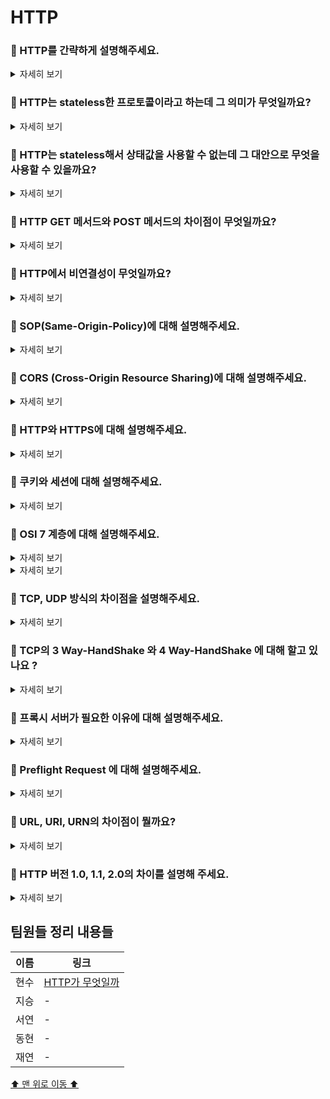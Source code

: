 # HTTP

### 🤔 HTTP를 간략하게 설명해주세요.

<details>
<summary>자세히 보기</summary>

> HTTP는 Hyper Text Transfer Protocol의 약자로, 서버/클라이언트 간 웹페이지 같은 자원을 주고받을 때 쓰는 통신 규약으로, WWW상에서 웹페이지나 이미지 같은 정보를 요청과 응답에 의해 주고받는 프로토콜입니다.

웹 브라우저 주소란에 URL을 입력했을 때 어떻게 웹 페이지가 보여질까요? 웹 브라우저는 웹 브라우저 주소 입력란에 지정된 URL에 의지해서 웹 서버로부터 리소스라고 불리는 파일등의 정보를 얻고 있는 것 입니다.

이 때, 서버에 의뢰를 하는 웹 브라우저는 클라이언트, 요청을 보내는 곳은 웹 서버라고 합니다.

</details>

### 🤔 HTTP는 stateless한 프로토콜이라고 하는데 그 의미가 무엇일까요?

<details>
<summary>자세히 보기</summary>

> HTTP는 상태를 유지하지 않는 스테이트리스(stateless) 프로토콜입니다. 응답과 요청을 주고 받는 동안에 상태를 관리하지 않습니다.

클라이언트: 전에 뭘 보냈었지? 서버: 전에 뭘 보냈었지?

그래서 HTTP에서 요청을 보낼 때 마다 새로운 응답이 생성됩니다. 과거의 데이터를 전혀 가지고 있지 않습니다. HTTP는 많은 데이터를 매우 빠르고 확실하게 처리하는 범위성(scalability)를 확보하기 위해서 이와 같이 간단하게 설계되어 있습니다.

</details>

### 🤔 HTTP는 stateless해서 상태값을 사용할 수 없는데 그 대안으로 무엇을 사용할 수 있을까요?

<details>
<summary>자세히 보기</summary>

HTTP 스테이트리스의 단점을 보완하기 위해서 쿠키(cookie) 시스템이 도입되었습니다. 쿠키는 서버에서 응답으로 보내진 Set-Cookie라는 헤더 필드에 의해 쿠키를 클라이언트에 보존하게 됩니다. 다음 번에 클라이언트가 같은 서버로 요청을 보내면 자동적으로 쿠키를 싣어서 송신합니다. 이렇게 서버는 클라이언트가 자동적으로 같이 보낸 쿠키를 통해서 상태를 관리하고 체크해서 그에 맞는 응답을 보내줄 수 있습니다.

</details>

### 🤔 HTTP GET 메서드와 POST 메서드의 차이점이 무엇일까요?

<details>
<summary>자세히 보기</summary>

#### GET

- GET은 불필요한 요청을 제한하기 위해 요청이 캐시될 수 있습니다.
- 파라미터에 내용이 노출되기 때문에 민감한 데이터를 다룰 때 GET 요청을 사용해서는 안 됩니다.
- GET 요청은 브라우저 기록에 남습니다.
- GET 요청을 북마크에 추가할 수 있습니다.
- GET 요청에는 데이터 길이에 대한 제한이 있습니다.
- Get 요청은 성공시, 200(Ok) HTTP 응답 코드를 XML, JSON뿐만 아니라 여러 데이터(html, txt등..), 여러 형식의 데이터와 함께 반환합니다.
- GET 요청은 **idempotent**합니다.

#### POST

- POST 요청은 캐시되지 않습니다.
- POST 요청은 브라우저 기록에 남아 있지 않습니다.
- POST 요청을 북마크에 추가할 수 없습니다.
- POST 요청에는 데이터 길이에 대한 제한이 없습니다.
- Post 요청 중 자원 생성은 201(Created) HTTP 응답 코드를 반환합니다.
- Post 요청은 **idempotent**하지 않습니다.

|                       | GET         | POST         |
| --------------------- | ----------- | ------------ |
| 캐시                  | ⭕️         | ❌           |
| 브라우저 기록         | ⭕️         | ❌           |
| 북마크 추가           | ⭕️         | ❌           |
| 데이터 길이 제한      | ⭕️         | ❌           |
| HTTP 응답 코드        | 200(Ok)     | 201(Created) |
| 언제 주로 사용하는가? | 리소스 요청 | 리소스 생성  |
| 리소스 전달 방식      | 쿼리스트링  | HTTP Body    |
| idempotent            | ⭕️         | ❌           |

**idempotent = `연산을 여러 번 적용하더라도 결과가 달라지지 않는 성질`**

`GET` 방식은 당연히 DB에서 데이터를 읽어오는데에 사용하기 때문에 연산의 결과가 똑같습니다.

`POST` 메서드는 DB에 리소스 생성, 또는 변경시킬 때 사용되기 때문에 연산의 결과가 달라집니다.

이처럼 `POST` 는 생성, 수정, 삭제에 사용할 수 있지만, 생성에는 **`POST`**, 수정은 **`PUT`** 또는 **`PATCH`**, 삭제는 **`DELETE`** 가 더 용도에 맞는 메소드라고 할 수 있습니다.

</details>

### 🤔 HTTP에서 비연결성이 무엇일까요?

<details>
<summary>자세히 보기</summary>

HTTP가 TCP의 3-way handshake통해 **세션을 열고, 1번의 세션 안에서 클라이언트는 서버로 요청을 보내고 서버로 응답을 받으면 세션이 끊어지는 단점**이 있습니다.

이런 단점을 극복하기 위해서 **HTTP1.1에서 Keep-Alive기능**을 제공하여 한 번에 여러 요청-응답이 가능해졌다.

</details>

### 🤔 SOP(Same-Origin-Policy)에 대해 설명해주세요.

<details>
<summary>자세히 보기</summary>

다른 도메인으로부터 리소스가 요청될 경우 해당 리소스는 cross-origin HTTP 요청에 의해 요청됩니다. 하지만 대부분의 브라우저들은 보안 상의 이유로 스크립트에서의 cross-origin HTTP 요청을 제한합니다. 이것을 Same-Origin-Policy, 동일 출처 정책이라고 합니다.

SOP는 어떤 출처에서 불러온 문서나 스크립트가 다른 출처에서 가져온 리소스와 상호작용하는 것을 제한하는 중요한 보안 방식으로, 잠재적으로 해로울 수 있는 문서를 분리함으로써 공격받을 수 있는 경로를 줄여 줍니다.

요청을 보내기 위해서는 요청을 보내고자 하는 대상과 프로토콜도 같아야 하고, (명시한 경우) 포트, 호스트도 같아야 함을 의미합니다.(이 때, 서브 도메인 네임은 상관없다.) 다만 태그를 사용한 embedding 방식은 가능합니다.

</details>

### 🤔 CORS (Cross-Origin Resource Sharing)에 대해 설명해주세요.

<details>
<summary>자세히 보기</summary>

CORS는 cross-origin HTTP 요청이 제한되는 문제(SOP)를 해결하기 위한 것으로, '타 도메인 간에 자원을 공유할 수 있게 해주는 것'입니다.

Cross-Origin Resource Sharing 표준은 웹 브라우저가 사용하는 정보를 읽을 수 있도록 허가된 출처 집합을 서버에게 알려주도록 허용하는 특정 HTTP 헤더를 추가함으로써 동작한다.

특정 헤더 : Access-Control-Allow-Origin 응답 헤더 : 서버 → 클라이언트

</details>

### 🤔 HTTP와 HTTPS에 대해 설명해주세요.

<details>
<summary>자세히 보기</summary>

HTTP는 웹 상에서 클라이언트와 서버 간에 요청/응답(request/response)으로 정보를 주고 받을 수 있는 프로토콜이며 TCP와 UDP를 사용하며, 80번 포트를 사용합니다. 비연결, 무상태를 특징으로 합니다.

HTTPS는 웹 통신 프로토콜인 HTTP의 보안이 강화된 버전의 프로토콜이며 기본 TCP/IP 포트로 443번 포트를 사용합니다. 소켓 통신에서 일반 텍스트를 이용하는 대신에, 웹 상에서 정보를 암호화하는 SSL이나 TLS 프로토콜을 통해 세션 데이터를 암호화하며 데이터의 적절한 보호를 보장합니다.

HTTP는 평문 통신이므로 도청이 가능하며(TCP/IP), 통신 상대를 확인하지 않아 위장이 가능하며, 완전성(정보의 정확성)을 증명할 수 없어 변조가 가능합니다.

이러한 문제점들을 보완한 방식이 HTTP 통신 소켓 부분을 SSL 이나 TLS 프로토콜로 대체한 HTTPS입니다. HTTP는 TCP와 직접 통신 했지만, HTTPS에서 HTTP는 SSL과 통신하고 SSL이 TCP와 통신하게 됩니다. SSL을 사용한 HTTPS는 암호화와 증명서, 안전성 보호를 이용할 수 있게 됩니다.

</details>

### 🤔 쿠키와 세션에 대해 설명해주세요.

<details>
<summary>자세히 보기</summary>

쿠키는 클라이언트 로컬에 저장되는 키와 값이 들어있는 파일이며, 클라이언트의 상태 정보를 브라우저에 저장하여 참조할 수 있게 해줍니다.

세션은 웹 브라우저를 통해 서버에 접속한 이후부터 브라우저를 종료할 때까지 유지되는 상태입니다.

HTTP 프로토콜은 모든 요청 간 의존관계가 없습니다. 즉, 현재 접속한 사용자가 이전에 접속했던 사용자와 같은 사용자인지 아닌지 알 수 있는 방법이 없습니다.

계속해서 연결을 유지하지 않기 때문에 리소스 낭비가 줄어드는 것이 큰 장점이지만, 통신할 때마다 새로 연결하기 때문에 클라이언트는 매 요청마다 인증을 해야 한다는 것이 단점입니다.

이전 요청과 현재 요청이 같은 사용자의 요청인지 알기 위해서는 상태를 유지해야 하는데, 이 때 필요한 기술이 쿠키와 세션입니다.

차이점은, 쿠키는 클라이언트에 세션은 서버에 저장됩니다. 쿠키는 보안에 취약하나 세션은 비교적 좋습니다. 쿠키는 브라우저 종료 시 남아있지만 세션은 만료 시간에 상관없이 브라우저 종료 시 삭제됩니다. 쿠키는 클라이언트에 저장되어 있어 속도가 빠르지만 세션은 서버에 저장되어 쿠키보다 느립니다.

</details>

### 🤔 OSI 7 계층에 대해 설명해주세요.

<details>
<summary>자세히 보기</summary>

OSI 모델은 국제표준화기구(ISO)에서 개발한 모델로, 컴퓨터 네트워크 프로토콜 디자인과 통신을 계층으로 나누어 설명한 것입니다.

OSI 7 계층은 패킷 기반 통신으로서 각 계층의 순서와 담당하는 기술과 방식에 따라 데이터를 종단 to 종단으로 전달하며 우리가 평소에 사용하는 LTE, 5G을 이 모델로 설명할 수 있습니다.

1 계층인 물리계층은 전기, 물리 신호에 따른 계층이며 단순한 전기적 신호 전달 역할을 합니다. 단위는 Bit를 쓰며 전선, 광케이블, 무선 전파 등이 여기에 해당합니다.

2 계층인 데이터 링크 계층은 1 계층의 물리적 링크인 MAC 주소를 참조해 장비 간 데이터 전송합니다. 전송하는 데이터(비트 모음)의 헤더에 목적지 주소를 붙이며 꼬리 부분에는 오류 검출을 위한 부분이 붙습니다. 이러한 데이터 구성을 프레임(frame)이라고 합니다. 그래서 물리 계층에서 발생할 수 있는 오류를 찾고 수정하는데 필요한 기능/절차들을 제공합니다. L2 스위치 장비, 브릿지, 이더넷, ARP 등의 프로토콜/기술들이 여기에 포함됩니다.

3 계층인 네트워크 계층은 데이터가 담긴 패킷의 경로를 설정하는 계층입니다. IP 주소를 할당하는 논리 주소 기능, IP 주소 기반을 네트워크 구분하는 라우팅 기능, 최적 경로 설정 기능이 있으며 IP, ICMP 등의 프로토콜/기술들이 포함됩니다.

4 계층인 전송 계층은 각 종단 간 데이터 전송의 전반적 조율을 담당합니다.

여기선, 세그먼트(쪼개진 데이터 유닛)를 포트 번호로 구분하여 각 응용 계층이 나눠 받도록 하는 분할 작업, 서로 다른 장비 간 각기 다른 대역폭 속도 맞추는 흐름 제어 작업, 수신 못한 세그먼트만을 재송신하는 오류제어 작업, 데이터 수신 유/무 확인을 하는 연결형 작업, 데이터 수신 유/무 확인을 안 하는 비연결형 작업의 기능이 있습니다. TCP, UDP 등의 프로토콜/기술이 포함됩니다.

5 계층인 세션 계층은 데이터가 서로 만나는 환경 조성 단계이며 인증에 따른 권한 부여를 합니다. TLS, SSH 등의 프로토콜/기술이 포함됩니다.

6 계층인 표현 계층은 데이터를 빠르고 안전하게 전송하기 위해 데이터 압축, 암호화/복호화 단계입니다. SSL, JPEG, MPEG 등의 프로토콜/기술이 포함됩니다.

7 계층인 응용 계층은 도착 데이터를 브라우저나 메일, 메신저 같은 수단으로 최종 사용자가 확인하는 단계로 HTTP, HTTPS, SNMP, FTP, POP3 같은 프로토콜이 포함됩니다.

</details>

<details>
<summary>자세히 보기</summary>

쿠키는 클라이언트 로컬에 저장되는 키와 값이 들어있는 파일이며, 클라이언트의 상태 정보를 브라우저에 저장하여 참조할 수 있게 해줍니다.

세션은 웹 브라우저를 통해 서버에 접속한 이후부터 브라우저를 종료할 때까지 유지되는 상태입니다.

HTTP 프로토콜은 모든 요청 간 의존관계가 없습니다. 즉, 현재 접속한 사용자가 이전에 접속했던 사용자와 같은 사용자인지 아닌지 알 수 있는 방법이 없습니다.

계속해서 연결을 유지하지 않기 때문에 리소스 낭비가 줄어드는 것이 큰 장점이지만, 통신할 때마다 새로 연결하기 때문에 클라이언트는 매 요청마다 인증을 해야 한다는 것이 단점입니다.

이전 요청과 현재 요청이 같은 사용자의 요청인지 알기 위해서는 상태를 유지해야 하는데, 이 때 필요한 기술이 쿠키와 세션입니다.

차이점은, 쿠키는 클라이언트에 세션은 서버에 저장됩니다. 쿠키는 보안에 취약하나 세션은 비교적 좋습니다. 쿠키는 브라우저 종료 시 남아있지만 세션은 만료 시간에 상관없이 브라우저 종료 시 삭제됩니다. 쿠키는 클라이언트에 저장되어 있어 속도가 빠르지만 세션은 서버에 저장되어 쿠키보다 느립니다.

</details>

### 🤔 TCP, UDP 방식의 차이점을 설명해주세요.

<details>
<summary>자세히 보기</summary>

1. TCP와 UDP는 둘다 전송 계층에서 데이터를 보내기 위해 사용하는 프로토콜 입니다.
2. TCP는 연결형 서비스로 가상 회선 방식을 제공하고, 높은 신뢰성을 보장하고 흐름 제어 및 혼잡 제어 기능을 제공합니다.
3. UDP는 비연결형 서비스로 데이터그램 방식을 제공하고, 패킷에 순서 부여나 재조립등의 기능을 처리하지 않기 때문에 연속성이 중요한 서비스에 사용됩니다.

</details>

### 🤔 TCP의 3 Way-HandShake 와 4 Way-HandShake 에 대해 할고 있나요 ?

<details>
<summary>자세히 보기</summary>

**3 Way-HandShake**

TCP는 연결형 서비스 자원 프로토콜로써, 호스트 간 신뢰성 있는 전달과 흐름 제어를 가능하게 합니다.

이런 TCP는 장치들 사이에 논리적 접속 성립(establish)을 위해 3-way Handshake를 사용합니다.

3-way Handshake TCP/IP 프로토콜을 이용한 통신을 하는 응용 프로그램(브라우저)이 데이터를 전송하기 전, 먼저 정확한 전송을 보장하기 위해 사전에 세션을 수립하는 과정입니다. 즉, 양쪽 모두 데이터 전송 준비가 되었다는 것을 보장하고, 실제로 데이터 전달하기 전 한쪽이 다른 쪽의 준비 상태를 알 수 있도록 합니다.

순서는 SYN -> SYN / ACK -> ACK이며 상태가 Established가 되면 TCP Connection이라는 가상 통신 회선이 구성됩니다.

풀어서 이야기하면, A클라이언트가 B서버에 접속 요청을 하기 위해서 먼저, B에 SYN 패킷을 보내고 응답을 기다립니다. B는 SYN 요청을 받고 요청 수락한다는 ACK와 SYN flag 설정된 패킷을 발송하고 응답을 기다립니다. A는 B에게 다시 ACK를 보내고 B의 상태가 Established 되어 연결이 이뤄지고 데이터 송수신이 된다.

**4 Way-HandShake**

3 Way-HandShake가 TCP 연결 초기화할 때 사용한다면, 4 Way-HandShake는 세션을 종료하기 위해 수행됩니다.

먼저, A클라이언트가 B서버에 연결 종료를 위해 FIN flag 보냅니다. B는 ACK(확인 메시지)를 보내고 자신의 통신이 끝날 때까지 TIME_WAIT 상태가 됩니다. B의 통신이 끝나면, 연결 종료되었다고 A에게 FIN flag를 보냅니다. A는 확인 메시지를 보냅니다.

</details>

### 🤔 프록시 서버가 필요한 이유에 대해 설명해주세요.

<details>
<summary>자세히 보기</summary>

프록시 서버는 클라이언트가 자신을 통해서, **다른 네트워크 서비스에 간접적으로 접속할 수 있게 해주는 컴퓨터 시스템이나 응용프로그램을 말합니다.**

서버와 클라이언트 사이에 `**중계기**` 로서 대리로 통신을 수행하는 것을 가리켜 `**프록시**` 그 중계 기능을 하는 것을 **프록시 서버라고 부릅니다.**

**✅  주요 특징**

- PC 와 외부 인터넷 사이의 **징검다리 역할**
- 중계를 해주기 때문에, 외부 인터넷에서는 Client 의 정보를 알 수 없다.
- 외부 인터넷의 내부 침입을 막는 **방화벽과** 관련이 있다.
- Proxy Server 는 **캐시 기능**이 있다.
- IP 를 바꾸기 위한 용도로 많이 사용되고 있다.

**✅  목적**

- **보안** : 익명의 사용자가 서버에 접근하는 것을 막는다.
- **속도** : Proxy 서버는 사용자의 요청을 캐싱해서 동일 요청이 들어오면, 캐시 자원을 반환한다.
- A**CL(Access Control List)**: 사이트 접근에 대한 접근 정책을 정의할 수 있다.
- **log/Audit** : 회사 내 직원의 인터넷 사용을 레포팅할 수 있다.

</details>

### 🤔 Preflight Request 에 대해 설명해주세요.

<details>
<summary>자세히 보기</summary>

- 실제 요청을 보내도 안전한지 판단하기 위해 preflight 요청을 먼저 보낸다.
- Preflight Request는 actual 요청 전에 인증 헤더를 전송하여 서버의 허용 여부를 미리 체크하는 테스트 요청이다.
- 이 요청으로 트래픽이 증가할 수 있는데 서버의 헤더 설정으로 캐시가 가능
- 브라우저에서는 다른 도메인으로 보내게 될 때 해당 도메인에서 CORS를 허용하는지 알아보기 위해 preflight 요청을 보내는데 이에 대한 처리가 필요
- preflight 단계
  - ① 동일한 URI에 OPTION method로 요청을 보냄. (preflight)
  - ② ① 요청에 대해 서버에서는 허용되는 method , 허용하는 헤더, 쿠키 허용 여부 등을 응답
  - ③ ② 요청의 응답이 요청을 허용하는 조건이라면 실제로 요청을 보냄

</details>

### 🤔 URL, URI, URN의 차이점이 뭘까요?

<details>
<summary>자세히 보기</summary>

- URI : Uniform, Resource, Identifier 로 Identifier를 이용해서 이를 분리 합니다.
- URL : Locator로 리소스가 있는 위치를 지정 합니다.
- URN : Name을 통하여 분리하는데 이는 확인하기 힘들어서 안씀

</details>

### 🤔 HTTP 버전 1.0, 1.1, 2.0의 차이를 설명해 주세요.

<details>
<summary>자세히 보기</summary>

**HTTP/1.0 버전**에서는 요청을 보낼 때마다 연결했다 끊는 작업 반복해서 웹 페이지 로딩이 느렸음.

**HTTP/1.1 버전**에서는 `keepalive`라는 기능 추가. 연결을 한 번 수립하면 데이터 교환을 마칠때까지 유지하고, 끝나면 연결을 끊는 구조. 하지만 요청된 순서대로 작업을 처리해서 현재 요청이 오래걸리면 그 다음 요청들의 처리가 늦어지는 문제 발생.

**HTTP/2 버전**에서는 요청을 보낸 순서대로 응답하지 않아도 된다는 특징.

</details>

## 팀원들 정리 내용들

| 이름 | 링크                                                                     |
| ---- | ------------------------------------------------------------------------ |
| 현수 | [HTTP가 무엇일까](https://junghyeonsu-dev.vercel.app/posts/What-is-http) |
| 지승 | -                                                                        |
| 서연 | -                                                                        |
| 동현 | -                                                                        |
| 재연 | -                                                                        |

[⬆️ 맨 위로 이동 ⬆️](#HTTP)
